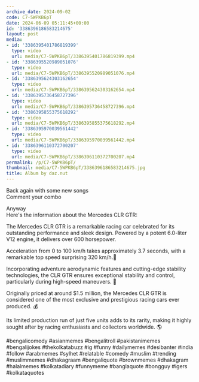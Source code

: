 ```yaml
---
archive_date: 2024-09-02
code: C7-5WPKB6pT
date: 2024-06-09 05:11:45+00:00
id: '3386396186583214675'
layout: post
media:
- id: '3386395401786819399'
  type: video
  url: media/C7-5WPKB6pT/3386395401786819399.mp4
- id: '3386395520989051076'
  type: video
  url: media/C7-5WPKB6pT/3386395520989051076.mp4
- id: '3386395624303162654'
  type: video
  url: media/C7-5WPKB6pT/3386395624303162654.mp4
- id: '3386395736458727396'
  type: video
  url: media/C7-5WPKB6pT/3386395736458727396.mp4
- id: '3386395855375618292'
  type: video
  url: media/C7-5WPKB6pT/3386395855375618292.mp4
- id: '3386395970039561442'
  type: video
  url: media/C7-5WPKB6pT/3386395970039561442.mp4
- id: '3386396110372700207'
  type: video
  url: media/C7-5WPKB6pT/3386396110372700207.mp4
permalink: /p/C7-5WPKB6pT/
thumbnail: media/C7-5WPKB6pT/3386396186583214675.jpg
title: Album by daz.nut
---
```


Back again with some new songs   
Comment your combo   
  
Anyway   
 Here's the information about the Mercedes CLR GTR:  
  
The Mercedes CLR GTR is a remarkable racing car celebrated for its outstanding performance and sleek design. Powered by a potent 6.0-liter V12 engine, it delivers over 600 horsepower.  
  
Acceleration from 0 to 100 km/h takes approximately 3.7 seconds, with a remarkable top speed surprising 320 km/h.🥇  
  
Incorporating adventure aerodynamic features and cutting-edge stability technologies, the CLR GTR ensures exceptional stability and control, particularly during high-speed maneuvers. 💨  
  
Originally priced at around $1.5 million, the Mercedes CLR GTR is considered one of the most exclusive and prestigious racing cars ever produced. 💰  
  
Its limited production run of just five units adds to its rarity, making it highly sought after by racing enthusiasts and collectors worldwide. 🌎  
  
#bengalicomedy #asianmemes #bengalitroll #pakistanimemes #bengalijokes #thekolkatabuzz #ig #funny #dailymemes #desibanter #india #follow #arabmemes #sylhet #relatable #comedy #muslim #trending #muslimmemes #dhakagraam #bengaliquote #brownmemes #dhakagram #halalmemes #kolkatadiary #funnymeme #banglaquote #bongguy #igers #kolkataquotes